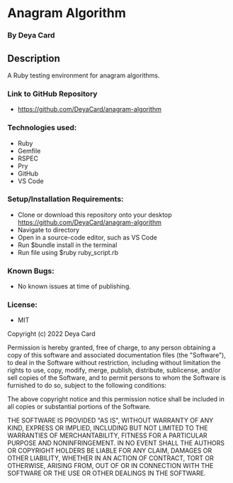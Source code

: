 # Anagram Algorithm

### By Deya Card

## Description
A Ruby testing environment for anagram algorithms.


### Link to GitHub Repository
* https://github.com/DeyaCard/anagram-algorithm

### Technologies used:

* Ruby
* Gemfile
* RSPEC
* Pry
* GitHub
* VS Code


### Setup/Installation Requirements:

* Clone or download this repository onto your desktop
https://github.com/DeyaCard/anagram-algorithm
* Navigate to directory
* Open in a source-code editor, such as VS Code
* Run $bundle install in the terminal
* Run file using $ruby ruby_script.rb



### Known Bugs:
* No known issues at time of publishing.


### License: 
* MIT

Copyright (c) 2022 Deya Card

Permission is hereby granted, free of charge, to any person obtaining a copy of this software and associated documentation files (the "Software"), to deal in the Software without restriction, including without limitation the rights to use, copy, modify, merge, publish, distribute, sublicense, and/or sell copies of the Software, and to permit persons to whom the Software is furnished to do so, subject to the following conditions:

The above copyright notice and this permission notice shall be included in all copies or substantial portions of the Software.

THE SOFTWARE IS PROVIDED "AS IS", WITHOUT WARRANTY OF ANY KIND, EXPRESS OR IMPLIED, INCLUDING BUT NOT LIMITED TO THE WARRANTIES OF MERCHANTABILITY, FITNESS FOR A PARTICULAR PURPOSE AND NONINFRINGEMENT. IN NO EVENT SHALL THE AUTHORS OR COPYRIGHT HOLDERS BE LIABLE FOR ANY CLAIM, DAMAGES OR OTHER LIABILITY, WHETHER IN AN ACTION OF CONTRACT, TORT OR OTHERWISE, ARISING FROM, OUT OF OR IN CONNECTION WITH THE SOFTWARE OR THE USE OR OTHER DEALINGS IN THE SOFTWARE.